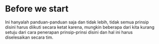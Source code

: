 # Before we start

Ini hanyalah panduan-panduan saja dan tidak lebih, tidak semua prinsip disini harus diikuti secara ketat karena, mungkin
beberapa dari kita kurang setuju dari cara penerapan prinsip-prinsi disini dan hal ini harus diselesaikan secara tim.
